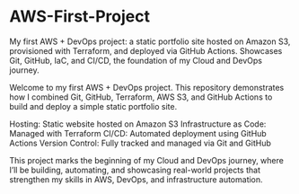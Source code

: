 # AWS-First-Project
My first AWS + DevOps project: a static portfolio site hosted on Amazon S3, provisioned with Terraform, and deployed via GitHub Actions. Showcases Git, GitHub, IaC, and CI/CD, the foundation of my Cloud and DevOps journey.

Welcome to my first AWS + DevOps project.
This repository demonstrates how I combined Git, GitHub, Terraform, AWS S3, and GitHub Actions to build and deploy a simple static portfolio site.

Hosting: Static website hosted on Amazon S3
Infrastructure as Code: Managed with Terraform
CI/CD: Automated deployment using GitHub Actions
Version Control: Fully tracked and managed via Git and GitHub

This project marks the beginning of my Cloud and DevOps journey, where I’ll be building, automating, and showcasing real-world projects that strengthen my skills in AWS, DevOps, and infrastructure automation.
